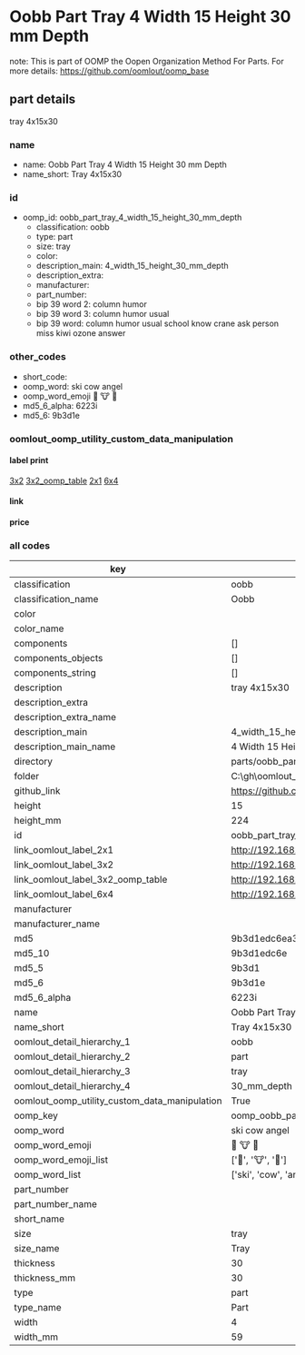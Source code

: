 # Oobb Part Tray 4 Width 15 Height 30 mm Depth  

note: This is part of OOMP the Oopen Organization Method For Parts. For more details: https://github.com/oomlout/oomp_base

##  part details
  



tray 4x15x30



### name
* name: Oobb Part Tray 4 Width 15 Height 30 mm Depth
* name_short: Tray 4x15x30 
### id
* oomp_id: oobb_part_tray_4_width_15_height_30_mm_depth
  * classification: oobb
  * type: part
  * size: tray
  * color: 
  * description_main: 4_width_15_height_30_mm_depth
  * description_extra: 
  * manufacturer: 
  * part_number: 
  * bip 39 word 2: column humor
  * bip 39 word 3: column humor usual
  * bip 39 word: column humor usual school know crane ask person miss kiwi ozone answer

### other_codes
* short_code: 
* oomp_word: ski cow angel
* oomp_word_emoji :ski: :cow: :angel:
* md5_6_alpha: 6223i
* md5_6: 9b3d1e






### oomlout_oomp_utility_custom_data_manipulation
#### label print
[3x2](http://192.168.1.245:1112/?label=oomp%206223i)
[3x2_oomp_table](http://192.168.1.108:1112/?label=oomp%206223i)
[2x1](http://192.168.1.242:1112/?label=oomp%206223i)
[6x4](http://192.168.1.55:1112/?label=oomp%206223i)    

#### link

                              

#### price







### all codes 
| key | value |  
| --- | --- |  
| classification | oobb |  
| classification_name | Oobb |  
| color |  |  
| color_name |  |  
| components | [] |  
| components_objects | [] |  
| components_string | [] |  
| description | tray 4x15x30 |  
| description_extra |  |  
| description_extra_name |  |  
| description_main | 4_width_15_height_30_mm_depth |  
| description_main_name | 4 Width 15 Height 30 mm Depth |  
| directory | parts/oobb_part_tray_4_width_15_height_30_mm_depth |  
| folder | C:\gh\oomlout_oobb_version_4_generated_parts\parts\oobb_part_tray_4_width_15_height_30_mm_depth |  
| github_link | https://github.com/oomlout/oomlout_oomp_part_src/tree/main/parts/oobb_part_tray_4_width_15_height_30_mm_depth |  
| height | 15 |  
| height_mm | 224 |  
| id | oobb_part_tray_4_width_15_height_30_mm_depth |  
| link_oomlout_label_2x1 | http://192.168.1.242:1112/?label=oomp%206223i |  
| link_oomlout_label_3x2 | http://192.168.1.245:1112/?label=oomp%206223i |  
| link_oomlout_label_3x2_oomp_table | http://192.168.1.108:1112/?label=oomp%206223i |  
| link_oomlout_label_6x4 | http://192.168.1.55:1112/?label=oomp%206223i |  
| manufacturer |  |  
| manufacturer_name |  |  
| md5 | 9b3d1edc6ea341a8c93dfc0de05bc16e |  
| md5_10 | 9b3d1edc6e |  
| md5_5 | 9b3d1 |  
| md5_6 | 9b3d1e |  
| md5_6_alpha | 6223i |  
| name | Oobb Part Tray 4 Width 15 Height 30 mm Depth |  
| name_short | Tray 4x15x30  |  
| oomlout_detail_hierarchy_1 | oobb |  
| oomlout_detail_hierarchy_2 | part |  
| oomlout_detail_hierarchy_3 | tray |  
| oomlout_detail_hierarchy_4 | 30_mm_depth |  
| oomlout_oomp_utility_custom_data_manipulation | True |  
| oomp_key | oomp_oobb_part_tray_4_width_15_height_30_mm_depth |  
| oomp_word | ski cow angel |  
| oomp_word_emoji | :ski: :cow: :angel: |  
| oomp_word_emoji_list | [':ski:', ':cow:', ':angel:'] |  
| oomp_word_list | ['ski', 'cow', 'angel'] |  
| part_number |  |  
| part_number_name |  |  
| short_name |  |  
| size | tray |  
| size_name | Tray |  
| thickness | 30 |  
| thickness_mm | 30 |  
| type | part |  
| type_name | Part |  
| width | 4 |  
| width_mm | 59 |  
